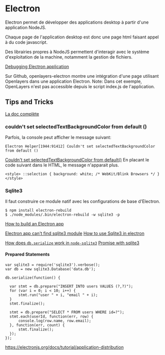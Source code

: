 # Electron

Electron permet de développer des applications desktop à partir d'une application NodeJS.

Chaque page de l'application desktop est donc une page html faisant appel à du code javascript.

Des librairies propres à NodeJS permettent d'interagir avec le système d'exploitation de la machine,
notamment la gestion de fichiers.

[Debugging Electron application](https://www.sitepoint.com/debugging-electron-application/)

Sur Github, openlayers-electron montre une intégration d'une page
utilisant Openlayers dans une application Electron.
Note: Dans cet exemple, OpenLayers n'est pas accessible depuis le script index.js de l'application.


## Tips and Tricks

[La doc complète](https://electronjs.org/docs/all)

### couldn't set selectedTextBackgroundColor from default ()
Parfois, la console peut afficher le message suivant:
```
Electron Helper[1944:91412] Couldn't set selectedTextBackgroundColor from default ()
```
[Couldn't set selectedTextBackgroundColor from default()](https://github.com/electron/electron/issues/4420)
En placant le code suivant dans le HTML, le message n'apparait plus.
```
<style> ::selection { background: white; /* WebKit/Blink Browsers */ } </style>
```

### Sqlite3
Il faut construire ce module natif avec les configurations de base d'Electron.

```
$ npm install electron-rebuild
$ ./node_modules/.bin/electron-rebuild -w sqlite3 -p

```

[How to build an Electron app](https://blog.alexdevero.com/electron-app-pt1/)

[Electron app can't find sqlite3 module](https://stackoverflow.com/questions/38716594/electron-app-cant-find-sqlite3-module)
[How to use Sqlite3 in electron](https://stackoverflow.com/questions/32504307/how-to-use-sqlite3-module-with-electron)

[How does `db.serialize` work in `node-sqlite3`](https://stackoverflow.com/questions/41949724/how-does-db-serialize-work-in-node-sqlite3)
[Promise with sqlite3](https://stackoverflow.com/questions/40691884/nodejs-sqlite-why-each-statement-return-no-results)


#### Prepared Statements
```
var sqlite3 = require('sqlite3').verbose();
var db = new sqlite3.Database('data.db');

db.serialize(function() {

  var stmt = db.prepare("INSERT INTO users VALUES (?,?)");
  for (var i = 0; i < 10; i++) {
      stmt.run("user " + i, "email " + i);
  }
  stmt.finalize();

  stmt = db.prepare("SELECT * FROM users WHERE id=?");
  stmt.each(userId, function(err, row) {
      console.log(row.name, row.email);
  }, function(err, count) {
      stmt.finalize();
  });
});
```

https://electronjs.org/docs/tutorial/application-distribution
